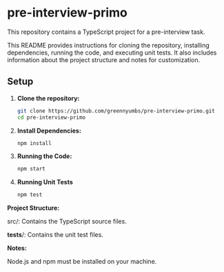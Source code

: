 # pre-interview-primo

This repository contains a TypeScript project for a pre-interview task.

This README provides instructions for cloning the repository, installing dependencies, running the code, and executing unit tests. It also includes information about the project structure and notes for customization.

## Setup

1. **Clone the repository:**

   ```bash
   git clone https://github.com/greennyumbs/pre-interview-primo.git
   cd pre-interview-primo

2. **Install Dependencies:**
   ```bash
   npm install

3. **Running the Code:**
   ```bash
   npm start

4. **Running Unit Tests**
   ```bash
   npm test

**Project Structure:**

src/: Contains the TypeScript source files.

__tests__/: Contains the unit test files.

**Notes:**

Node.js and npm must be installed on your machine.
